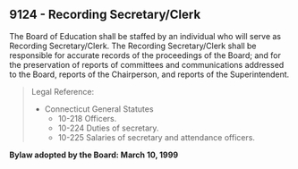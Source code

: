 ## 9124 - Recording Secretary/Clerk

The Board of Education shall be staffed by an individual who will serve as Recording Secretary/Clerk.  The Recording Secretary/Clerk shall be responsible for accurate records of the proceedings of the Board; and for the preservation of reports of committees and communications addressed to the Board, reports of the Chairperson, and reports of the Superintendent.

> Legal Reference: 
> 
> * Connecticut General Statutes
>   * 10-218 Officers.
>   * 10-224 Duties of secretary.
>   * 10-225 Salaries of secretary and attendance officers.

**Bylaw adopted by the Board:  March 10, 1999**
